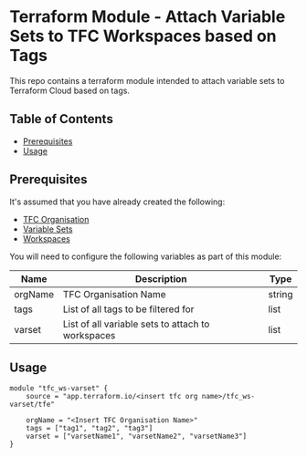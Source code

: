 # Terraform Module - Attach Variable Sets to TFC Workspaces based on Tags

This repo contains a terraform module intended to attach variable sets to Terraform Cloud based on tags.

## Table of Contents

- [Prerequisites](#prerequisites)
- [Usage](#usage)

## Prerequisites

It's assumed that you have already created the following:

- [TFC Organisation](https://developer.hashicorp.com/terraform/cloud-docs/users-teams-organizations/organizations)
- [Variable Sets](https://developer.hashicorp.com/terraform/cloud-docs/workspaces/variables/managing-variables#variable-sets)
- [Workspaces](https://developer.hashicorp.com/terraform/cloud-docs/workspaces)

You will need to configure the following variables as part of this module:

| Name    | Description                                       | Type   |
| ------- | ------------------------------------------------- | ------ |
| orgName | TFC Organisation Name                             | string |
| tags    | List of all tags to be filtered for               | list   |
| varset  | List of all variable sets to attach to workspaces | list   |

## Usage

```hcl
module "tfc_ws-varset" {
    source = "app.terraform.io/<insert tfc org name>/tfc_ws-varset/tfe"

    orgName = "<Insert TFC Organisation Name>"
    tags = ["tag1", "tag2", "tag3"]
    varset = ["varsetName1", "varsetName2", "varsetName3"]
}
```
